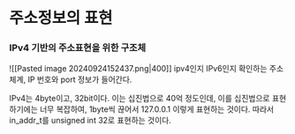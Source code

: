 # 주소정보의 표현

### IPv4 기반의 주소표현을 위한 구조체
![[Pasted image 20240924152437.png|400]]
ipv4인지 IPv6인지 확인하는 주소체계, IP 번호와 port 정보가 들어간다.

IPv4는 4byte이고, 32bit이다. 이는 십진법으로 40억 정도인데, 이를 십진법으로 표현하기에는 너무 복잡하여, 1byte씩 끊어서 127.0.0.1 이렇게 표현하는 것이다.
따라서 in_addr_t를 unsigned int 32로 표현하는 것이다.